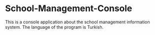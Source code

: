 # School-Management-Console
This is a console application about the school management information system. The language of the program is Turkish.
